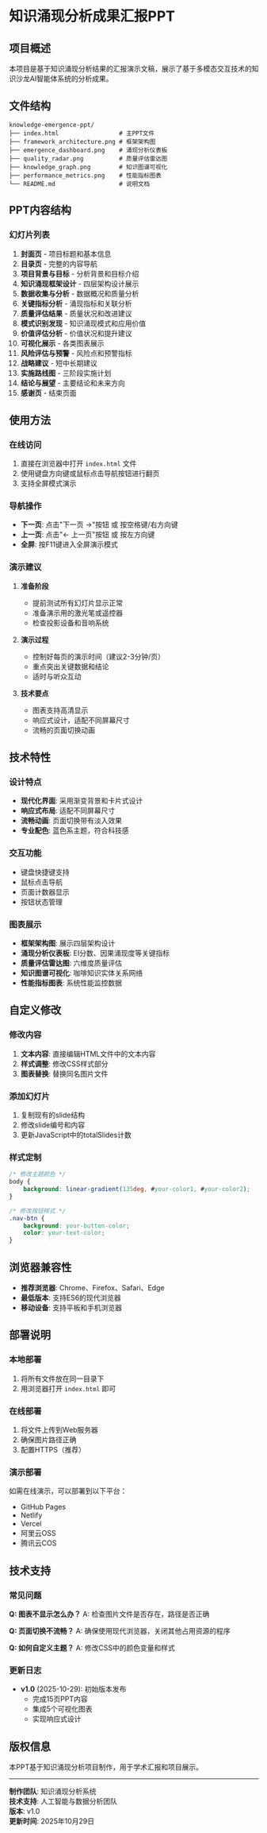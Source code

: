 # 知识涌现分析成果汇报PPT

## 项目概述

本项目是基于知识涌现分析结果的汇报演示文稿，展示了基于多模态交互技术的知识沙龙AI智能体系统的分析成果。

## 文件结构

```
knowledge-emergence-ppt/
├── index.html                 # 主PPT文件
├── framework_architecture.png # 框架架构图
├── emergence_dashboard.png    # 涌现分析仪表板
├── quality_radar.png          # 质量评估雷达图
├── knowledge_graph.png        # 知识图谱可视化
├── performance_metrics.png    # 性能指标图表
└── README.md                  # 说明文档
```

## PPT内容结构

### 幻灯片列表

1. **封面页** - 项目标题和基本信息
2. **目录页** - 完整的内容导航
3. **项目背景与目标** - 分析背景和目标介绍
4. **知识涌现框架设计** - 四层架构设计展示
5. **数据收集与分析** - 数据概况和质量分析
6. **关键指标分析** - 涌现指标和关联分析
7. **质量评估结果** - 质量状况和改进建议
8. **模式识别发现** - 知识涌现模式和应用价值
9. **价值评估分析** - 价值状况和提升建议
10. **可视化展示** - 各类图表展示
11. **风险评估与预警** - 风险点和预警指标
12. **战略建议** - 短中长期建议
13. **实施路线图** - 三阶段实施计划
14. **结论与展望** - 主要结论和未来方向
15. **感谢页** - 结束页面

## 使用方法

### 在线访问

1. 直接在浏览器中打开 `index.html` 文件
2. 使用键盘方向键或鼠标点击导航按钮进行翻页
3. 支持全屏模式演示

### 导航操作

- **下一页**: 点击"下一页 →"按钮 或 按空格键/右方向键
- **上一页**: 点击"← 上一页"按钮 或 按左方向键
- **全屏**: 按F11键进入全屏演示模式

### 演示建议

1. **准备阶段**
   - 提前测试所有幻灯片显示正常
   - 准备演示用的激光笔或遥控器
   - 检查投影设备和音响系统

2. **演示过程**
   - 控制好每页的演示时间（建议2-3分钟/页）
   - 重点突出关键数据和结论
   - 适时与听众互动

3. **技术要点**
   - 图表支持高清显示
   - 响应式设计，适配不同屏幕尺寸
   - 流畅的页面切换动画

## 技术特性

### 设计特点

- **现代化界面**: 采用渐变背景和卡片式设计
- **响应式布局**: 适配不同屏幕尺寸
- **流畅动画**: 页面切换带有淡入效果
- **专业配色**: 蓝色系主题，符合科技感

### 交互功能

- 键盘快捷键支持
- 鼠标点击导航
- 页面计数器显示
- 按钮状态管理

### 图表展示

- **框架架构图**: 展示四层架构设计
- **涌现分析仪表板**: EI分数、因果涌现度等关键指标
- **质量评估雷达图**: 六维度质量评估
- **知识图谱可视化**: 咖啡知识实体关系网络
- **性能指标图表**: 系统性能监控数据

## 自定义修改

### 修改内容

1. **文本内容**: 直接编辑HTML文件中的文本内容
2. **样式调整**: 修改CSS样式部分
3. **图表替换**: 替换同名图片文件

### 添加幻灯片

1. 复制现有的slide结构
2. 修改slide编号和内容
3. 更新JavaScript中的totalSlides计数

### 样式定制

```css
/* 修改主题颜色 */
body {
    background: linear-gradient(135deg, #your-color1, #your-color2);
}

/* 修改按钮样式 */
.nav-btn {
    background: your-button-color;
    color: your-text-color;
}
```

## 浏览器兼容性

- **推荐浏览器**: Chrome、Firefox、Safari、Edge
- **最低版本**: 支持ES6的现代浏览器
- **移动设备**: 支持平板和手机浏览器

## 部署说明

### 本地部署

1. 将所有文件放在同一目录下
2. 用浏览器打开 `index.html` 即可

### 在线部署

1. 将文件上传到Web服务器
2. 确保图片路径正确
3. 配置HTTPS（推荐）

### 演示部署

如需在线演示，可以部署到以下平台：
- GitHub Pages
- Netlify
- Vercel
- 阿里云OSS
- 腾讯云COS

## 技术支持

### 常见问题

**Q: 图表不显示怎么办？**
A: 检查图片文件是否存在，路径是否正确

**Q: 页面切换不流畅？**
A: 确保使用现代浏览器，关闭其他占用资源的程序

**Q: 如何自定义主题？**
A: 修改CSS中的颜色变量和样式

### 更新日志

- **v1.0** (2025-10-29): 初始版本发布
  - 完成15页PPT内容
  - 集成5个可视化图表
  - 实现响应式设计

## 版权信息

本PPT基于知识涌现分析项目制作，用于学术汇报和项目展示。

---

**制作团队**: 知识涌现分析系统  
**技术支持**: 人工智能与数据分析团队  
**版本**: v1.0  
**更新时间**: 2025年10月29日